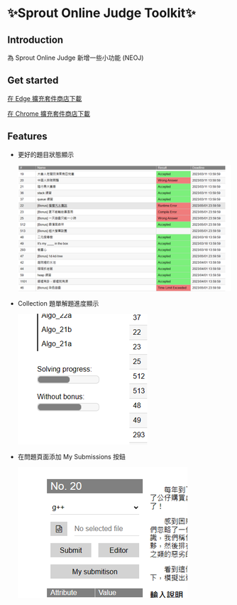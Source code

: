 # ✨Sprout Online Judge Toolkit✨

## Introduction
為 Sprout Online Judge 新增一些小功能 (NEOJ)

## Get started
[在 Edge 擴充套件商店下載](https://microsoftedge.microsoft.com/addons/detail/sprout-oj-toolkit/nahnoidmmncfcgnjbahjmclecmgfkkga)

[在 Chrome 擴充套件商店下載](https://chromewebstore.google.com/detail/sprout-oj-toolkit/mngkdlgnpkmofanhnanbbmpdopgpamhd?hl=en&authuser=0)


## Features
- 更好的題目狀態顯示

    ![](/assets/extension/2023-04-20-13-00-05.png)
- Collection 題單解題進度顯示

    ![](/assets/extension/2023-04-20-13-00-39.png)
- 在問題頁面添加 My Submissions 按鈕

    ![](/assets/extension/2023-04-20-13-02-35.png)
